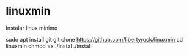 # linuxmin
Instalar linux minimo

sudo apt install git
git clone https://github.com/libertyrock/linuxmin
cd linuxmin
chmod +x ./instal
./instal

